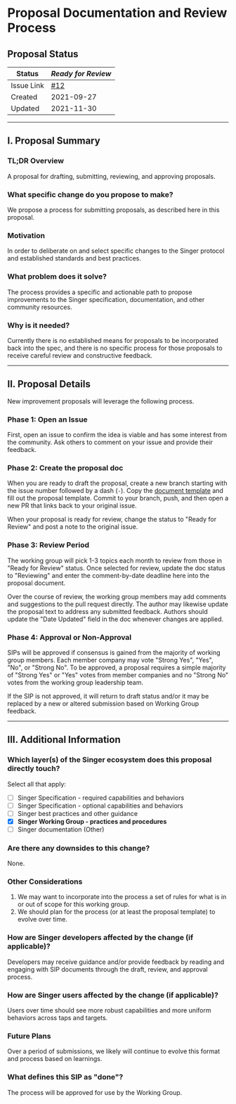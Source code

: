 # Proposal Documentation and Review Process

## Proposal Status

| Status | _Ready for Review_ |
| ------ | ------ |
| Issue Link | [#12](https://github.com/MeltanoLabs/Singer-Working-Group/issues/12) |
| Created | 2021-09-27 |
| Updated | 2021-11-30 |

-----------------------

## I. Proposal Summary

### TL;DR Overview

A proposal for drafting, submitting, reviewing, and approving proposals.

### What specific change do you propose to make?

We propose a process for submitting proposals, as described here in this proposal.

### Motivation

In order to deliberate on and select specific changes to the Singer protocol and established standards and best practices.

### What problem does it solve?

The process provides a specific and actionable path to propose improvements to the Singer specification, documentation, and other community resources.

### Why is it needed?

Currently there is no established means for proposals to be incorporated back into the spec, and there is no specific process for those proposals to receive careful review and constructive feedback.

-----------------------

## II. Proposal Details

New improvement proposals will leverage the following process.

### Phase 1: Open an Issue

First, open an issue to confirm the idea is viable and has some interest from the community. Ask others to comment on your issue and provide their feedback.

### Phase 2: Create the proposal doc

When you are ready to draft the proposal, create a new branch starting with the issue number followed by a dash (`-`). Copy the [document template](../template.md) and fill out the proposal template. Commit to your branch, push, and then open a new PR that links back to your original issue.

When your proposal is ready for review, change the status to "Ready for Review" and post a note to the original issue.

### Phase 3: Review Period

The working group will pick 1-3 topics each month to review from those in "Ready for Review" status. Once selected for review, update the doc status to "Reviewing" and enter the comment-by-date deadline here into the proposal document.

Over the course of review, the working group members may add comments and suggestions to the pull request directly. The author may likewise update the proposal text to address any submitted feedback. Authors should update the "Date Updated" field in the doc whenever changes are applied.

### Phase 4: Approval or Non-Approval

SIPs will be approved if consensus is gained from the majority of working group members. Each member company may vote "Strong Yes", "Yes", "No", or "Strong No". To be approved, a proposal requires a simple majority of "Strong Yes" or "Yes" votes from member companies and no "Strong No" votes from the working group leadership team.

If the SIP is not approved, it will return to draft status and/or it may be replaced by a new or altered submission based on Working Group feedback.

-----------------------

## III. Additional Information

<!-- Note: Author may delete any headers in this section which are not relevant. -->

### Which layer(s) of the Singer ecosystem does this proposal directly touch?

Select all that apply:

- [ ] Singer Specification - required capabilities and behaviors
- [ ] Singer Specification - optional capabilities and behaviors
- [ ] Singer best practices and other guidance
- [x] **Singer Working Group - practices and procedures**
- [ ] Singer documentation (Other)

### Are there any downsides to this change?

None.

<!-- ### Is the change backwards compatible?

N/A - Not applicable. -->

### Other Considerations

1. We may want to incorporate into the process a set of rules for what is in or out of scope for this working group.
2. We should plan for the process (or at least the proposal template) to evolve over time.

### How are Singer developers affected by the change (if applicable)?

Developers may receive guidance and/or provide feedback by reading and engaging with SIP documents through the draft, review, and approval process.

### How are Singer users affected by the change (if applicable)?

Users over time should see more robust capabilities and more uniform behaviors across taps and targets.

<!-- ### Prototype Implementations (if available)

Not applicable. -->

### Future Plans

Over a period of submissions, we likely will continue to evolve this format and process based on learnings.

<!-- ### Excluded Alternatives

Not applicable. -->

<!-- ### Acknowledgements

N/A -->

### What defines this SIP as "done"?

The process will be approved for use by the Working Group.

